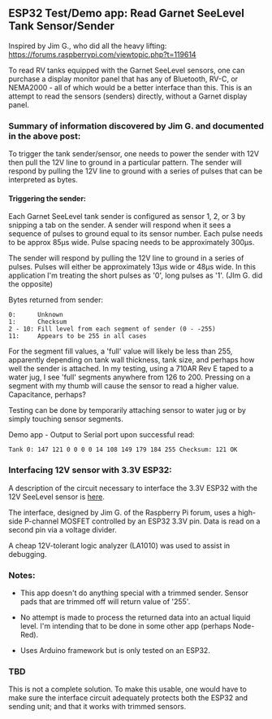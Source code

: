 ## ESP32 Test/Demo app: Read Garnet SeeLevel Tank Sensor/Sender

Inspired by Jim G., who did all the heavy lifting: https://forums.raspberrypi.com/viewtopic.php?t=119614

To read RV tanks equipped with the Garnet SeeLevel sensors, one can purchase a display monitor panel that has any of Bluetooth, RV-C, or NEMA2000 - all of which would be a better interface than this. This is an attempt to read the sensors (senders) directly, without a Garnet display panel. 

### Summary of information discovered by Jim G. and documented in the above post:

To trigger the tank sender/sensor, one needs to power the sender with 12V then pull the 12V line to ground in a particular pattern. The sender will respond by pulling the 12V line to ground with a series of pulses that can be interpreted as bytes.

#### Triggering the sender:

Each Garnet SeeLevel tank sender is configured as sensor 1, 2, or 3 by snipping a tab on the sender. A sender will respond when it sees a sequence of pulses to ground equal to its sensor number. Each pulse needs to be approx 85µs wide. Pulse spacing needs to be approximately 300µs.

The sender will respond by pulling the 12V line to ground in a series of pulses. Pulses will either be approximately 13µs wide or 48µs wide. In this application I'm treating the short pulses as '0', long pulses as '1'. (JIm G. did the opposite)

Bytes returned from sender:

    0:      Unknown
    1:      Checksum
    2 - 10: Fill level from each segment of sender (0 - -255)
    11:     Appears to be 255 in all cases

For the segment fill values, a 'full' value will likely be less than 255, apparently depending on tank wall thickness, tank size, and perhaps how well the sender is attached. In my testing, using a 710AR Rev E taped to a water jug, I see 'full' segments  anywhere from 126 to 200. Pressing on a segment with my thumb will cause the sensor to read a higher value. Capacitance, perhaps?

Testing can be done by temporarily attaching sensor to water jug or by simply touching sensor segments.

Demo app - Output to Serial port upon successful read:

    Tank 0: 147 121 0 0 0 0 14 108 149 179 184 255 Checksum: 121 OK

### Interfacing 12V sensor with 3.3V ESP32:

A description of the circuit necessary to interface the 3.3V ESP32 with the 12V SeeLevel sensor is [here](./docs/LevelShifter.md). 

The interface, designed by Jim G. of the Raspberry Pi forum, uses a high-side P-channel MOSFET controlled by an ESP32 3.3V pin. Data is read on a second pin via a voltage divider.

A cheap 12V-tolerant logic analyzer (LA1010) was used to assist in debugging.

### Notes:

 * This app doesn't do anything special with a trimmed sender. Sensor pads that are trimmed off will return value of '255'.

 * No attempt is made to process the returned data into an actual liquid level. I'm intending that to be done in some other app (perhaps Node-Red).

 * Uses Arduino framework but is only tested on an ESP32.

### TBD

This is not a complete solution. To make this usable, one would have to make sure the interface circuit adequately protects both the ESP32 and sending unit;  and that it works with trimmed sensors.
